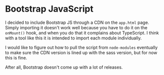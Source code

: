 # Bootstrap JavaScript

I decided to include Bootstrap JS through a CDN on the `app.html` page. Simply importing it doesn't work well because you have to do it on the `onMount()` hook, and when you do that it complains about TypeScript. I think with a tool like this it is intended to import each module individually. 

I would like to figure out how to pull the script from `node-modules` eventually to make sure the CDN version is lined up with the sass version, but for now this is fine.

After all, Bootstrap doesn't come up with a lot of releases.